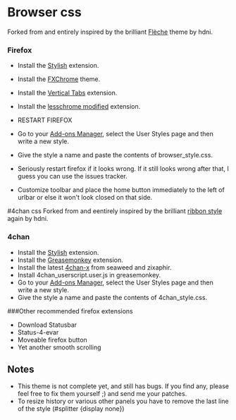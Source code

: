 # Browser css
Forked from and entirely inspired by the brilliant [Flèche](https://github.com/hdni/Fleche) theme by hdni. 

### Firefox
* Install the [Stylish](https://addons.mozilla.org/en-US/firefox/addon/stylish/) extension.
* Install the [FXChrome](https://addons.mozilla.org/en-US/firefox/addon/fxchrome/) theme.
* Install the [Vertical Tabs](https://addons.mozilla.org/en-us/firefox/addon/vertical-tabs/) extension.
* Install the [lesschrome modified](https://addons.mozilla.org/en-US/firefox/addon/lesschrome-modified/) extension.
* RESTART FIREFOX
* Go to your [Add-ons Manager](about:addons), select the User Styles page and then write a new style.
* Give the style a name and paste the contents of browser_style.css.
* Seriously restart firefox if it looks wrong. If it still looks wrong after that, I guess you can use the issues tracker.

* Customize toolbar and place the home button immediately to the left of urlbar or else it won't look closed on that side. 

#4chan css
Forked from and eentirely inspired by the brilliant [ribbon style](https://github.com/hdni/user-styles) again by hdni.

### 4chan
* Install the [Stylish](https://addons.mozilla.org/en-US/firefox/addon/stylish/) extension.
* Install the [Greasemonkey](https://addons.mozilla.org/en-US/firefox/addon/greasemonkey/) extension.
* Install the latest [4chan-x](http://seaweedchan.github.io/4chan-x/) from seaweed and zixaphir.
* Install 4chan_userscript.user.js in greasemonkey.
* Go to your [Add-ons Manager](about:addons), select the User Styles page and then write a new style.
* Give the style a name and paste the contents of 4chan_style.css.

###Other recommended firefox extensions
* Download Statusbar
* Status-4-evar
* Moveable firefox button
* Yet another smooth scrolling

## Notes
* This theme is not complete yet, and still has bugs. If you find any, please feel free to fix them yourself ;) and send me your patches.
* To resize history or various other panels you have to remove the last line of the style (#splitter {display none}) 

